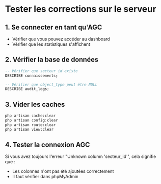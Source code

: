 # Tester les corrections sur le serveur

## 1. Se connecter en tant qu'AGC
- Vérifier que vous pouvez accéder au dashboard
- Vérifier que les statistiques s'affichent

## 2. Vérifier la base de données

```sql
-- Vérifier que secteur_id existe
DESCRIBE connaissements;

-- Vérifier que object_type peut être NULL
DESCRIBE audit_logs;
```

## 3. Vider les caches

```bash
php artisan cache:clear
php artisan config:clear
php artisan route:clear
php artisan view:clear
```

## 4. Tester la connexion AGC

Si vous avez toujours l'erreur "Unknown column 'secteur_id'", cela signifie que :
- Les colonnes n'ont pas été ajoutées correctement
- Il faut vérifier dans phpMyAdmin

